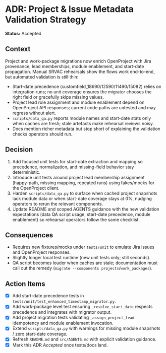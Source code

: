 # ADR: Project & Issue Metadata Validation Strategy

**Status:** Accepted

## Context

Project and work-package migrations now enrich OpenProject with Jira provenance, lead memberships, module enablement, and start-date propagation. Manual SRVAC rehearsals show the flows work end-to-end, but automated validation is still thin:

- Start-date precedence (customfield_18690/12590/11490/15082) relies on integration runs; no unit coverage ensures the migrator chooses the right field or gracefully skips missing values.
- Project lead role assignment and module enablement depend on OpenProject API responses; current code paths are untested and may regress without alert.
- `scripts/data_qa.py` reports module names and start-date stats only when caches are fresh; stale artefacts make rehearsal reviews noisy.
- Docs mention richer metadata but stop short of explaining the validation checks operators should run.

## Decision

1. Add focused unit tests for start-date extraction and mapping so precedence, normalization, and missing-field behavior stay deterministic.
2. Introduce unit tests around project lead membership assignment (happy-path, missing mapping, repeated runs) using fakes/mocks for the OpenProject client.
3. Harden `scripts/data_qa.py` to surface when cached project snapshots lack module data or when start-date coverage stays at 0%, nudging operators to rerun the relevant components.
4. Update README and scoped AGENTS guidance with the new validation expectations (data QA script usage, start-date precedence, module enablement) so rehearsal operators follow the same checklist.

## Consequences

- Requires new fixtures/mocks under `tests/unit` to emulate Jira issues and OpenProject responses.
- Slightly longer local test runtime (new unit tests only; still seconds).
- QA script becomes louder when caches are stale; documentation must call out the remedy (`migrate --components projects`/`work_packages`).

## Action Items

- [x] Add start-date precedence tests in `tests/unit/test_enhanced_timestamp_migrator.py`.
- [x] Add work-package level test ensuring `_resolve_start_date` respects precedence and integrates with migrator output.
- [x] Add project migration tests validating `_assign_project_lead` idempotency and module enablement invocation.
- [x] Extend `scripts/data_qa.py` with warnings for missing module snapshots / zero start-date coverage.
- [x] Refresh `README.md` and `src/AGENTS.md` with explicit validation guidance.
- [x] Mark this ADR *Accepted* once tests/docs land.
